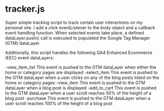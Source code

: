 # tracker.js
Super simple tracking script to track certain user interactions on my personal site. I add a click eventListener to the body object and a callback event handling function. When selected events take place, a defined dataLayer.push() call is executed to populated the Google Tag Manager (GTM) dataLayer.

Additionally, this script handles the following GA4 Enhanced Ecommerce (EEC) event dataLayers:

-view_item_list This event is pushed to the GTM dataLayer when either the home or category pages are displayed
-select_item This event is pushed to the GTM dataLayer when a user clicks on any of the blog posts listed on the home or category pages
-view_item This event is pushed to the GTM dataLayer when a blog post is displayed 
-add_to_cart This event is pushed to the GTM dataLayer when a user scroll reaches 50% of the height of a blog post
-purchase This event is pushed to the GTM dataLayer when a user scroll reaches 100% of the height of a blog post
